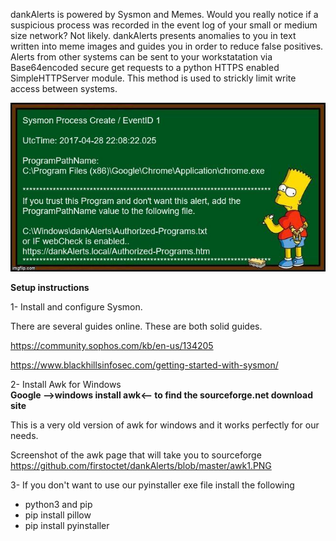 dankAlerts is powered by Sysmon and Memes.  Would you really notice if a suspicious process was recorded in the event log of your small or medium size network? Not likely. dankAlerts presents anomalies to you in text written into meme images and guides you in order to reduce false positives.  Alerts from other systems can be sent to your workstatation via Base64encoded secure get requests to a python HTTPS enabled SimpleHTTPServer module. This method is used to strickly limit write access between systems.

![dankAlert](dankAlerts.jpg)

**Setup instructions**

1- Install and configure Sysmon.

There are several guides online. These are both solid guides.

https://community.sophos.com/kb/en-us/134205

https://www.blackhillsinfosec.com/getting-started-with-sysmon/

2- Install Awk for Windows  
**Google -->windows install awk<-- to find the sourceforge.net download site**

This is a very old version of awk for windows and it works perfectly for our needs.

Screenshot of the awk page that will take you to sourceforge https://github.com/firstoctet/dankAlerts/blob/master/awk1.PNG

3- If you don't want to use our pyinstaller exe file install the following
  - python3 and pip
  - pip install pillow
  - pip install pyinstaller
